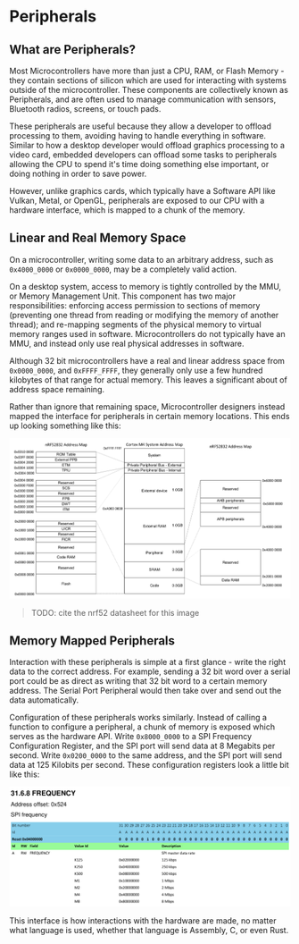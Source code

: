 # Peripherals

## What are Peripherals?

Most Microcontrollers have more than just a CPU, RAM, or Flash Memory - they contain sections of silicon  which are used for interacting with systems outside of the microcontroller. These components are collectively known as Peripherals, and are often used to manage communication with sensors, Bluetooth radios, screens, or touch pads.

These peripherals are useful because they allow a developer to offload processing to them, avoiding having to handle everything in software. Similar to how a desktop developer would offload graphics processing to a video card, embedded developers can offload some tasks to peripherals allowing the CPU to spend it's time doing something else important, or doing nothing in order to save power.

However, unlike graphics cards, which typically have a Software API like Vulkan, Metal, or OpenGL, peripherals are exposed to our CPU with a hardware interface, which is mapped to a chunk of the memory.

## Linear and Real Memory Space

On a microcontroller, writing some data to an arbitrary address, such as `0x4000_0000` or `0x0000_0000`, may be a completely valid action.

On a desktop system, access to memory is tightly controlled by the MMU, or Memory Management Unit. This component has two major responsibilities: enforcing access permission to sections of memory (preventing one thread from reading or modifying the memory of another thread); and re-mapping segments of the physical memory to virtual memory ranges used in software. Microcontrollers do not typically have an MMU, and instead only use real physical addresses in software.

Although 32 bit microcontrollers have a real and linear address space from `0x0000_0000`, and `0xFFFF_FFFF`, they generally only use a few hundred kilobytes of that range for actual memory. This leaves a significant about of address space remaining.

Rather than ignore that remaining space, Microcontroller designers instead mapped the interface for peripherals in certain memory locations. This ends up looking something like this:

![](./../assets/nrf52-memory-map.png)

> TODO: cite the nrf52 datasheet for this image

## Memory Mapped Peripherals

Interaction with these peripherals is simple at a first glance - write the right data to the correct address. For example, sending a 32 bit word over a serial port could be as direct as writing that 32 bit word to a certain memory address. The Serial Port Peripheral would then take over and send out the data automatically.

Configuration of these peripherals works similarly. Instead of calling a function to configure a peripheral, a chunk of memory is exposed which serves as the hardware API. Write `0x8000_0000` to a SPI Frequency Configuration Register, and the SPI port will send data at 8 Megabits per second. Write `0x0200_0000` to the same address, and the SPI port will send data at 125 Kilobits per second. These configuration registers look a little bit like this:

![](./../assets/nrf52-spi-frequency-register.png)

This interface is how interactions with the hardware are made, no matter what language is used, whether that language is Assembly, C, or even Rust.